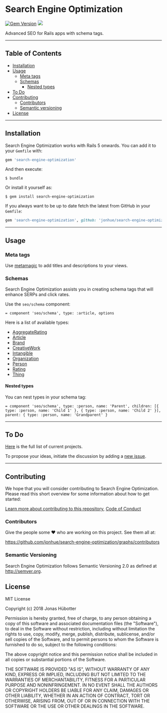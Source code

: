 # Search Engine Optimization

[![Gem Version](https://badge.fury.io/rb/search-engine-optimization.svg)](https://badge.fury.io/rb/search-engine-optimization) <img src="https://travis-ci.org/jonhue/search-engine-optimization.svg?branch=master" />

Advanced SEO for Rails apps with schema tags.

---

## Table of Contents

* [Installation](#installation)
* [Usage](#philosophy)
    * [Meta tags](#meta-tags)
    * [Schemas](#schemas)
        * [Nested types](#nested-types)
* [To Do](#to-do)
* [Contributing](#contributing)
    * [Contributors](#contributors)
    * [Semantic versioning](#semantic-versioning)
* [License](#license)

---

## Installation

Search Engine Optimization works with Rails 5 onwards. You can add it to your `Gemfile` with:

```ruby
gem 'search-engine-optimization'
```

And then execute:

    $ bundle

Or install it yourself as:

    $ gem install search-engine-optimization

If you always want to be up to date fetch the latest from GitHub in your `Gemfile`:

```ruby
gem 'search-engine-optimization', github: 'jonhue/search-engine-optimization'
```

---

## Usage

### Meta tags

Use [metamagic](https://github.com/lassebunk/metamagic) to add titles and descriptions to your views.

### Schemas

Search Engine Optimization assists you in creating schema tags that will enhance SERPs and click rates.

Use the `seo/schema` component:

```haml
= component 'seo/schema', type: :article, options
```

Here is a list of available types:

* [AggregateRating](components/schema/types/aggregate_rating.md)
* [Article](components/schema/types/article.md)
* [Brand](components/schema/types/brand.md)
* [CreativeWork](components/schema/types/creative_work.md)
* [Intangible](components/schema/types/intangible.md)
* [Organization](components/schema/types/organization.md)
* [Person](components/schema/types/person.md)
* [Rating](components/schema/types/rating.md)
* [Thing](components/schema/types/thing.md)

#### Nested types

You can nest types in your schema tag:

```haml
= component 'seo/schema', type: :person, name: 'Parent', children: [{ type: :person, name: 'Child 1' }, { type: :person, name: 'Child 2' }], parent: { type: :person, name: 'Grandparent' }
```

---

## To Do

[Here](https://github.com/jonhue/search-engine-optimization/projects/1) is the full list of current projects.

To propose your ideas, initiate the discussion by adding a [new issue](https://github.com/jonhue/search-engine-optimization/issues/new).

---

## Contributing

We hope that you will consider contributing to Search Engine Optimization. Please read this short overview for some information about how to get started:

[Learn more about contributing to this repository](CONTRIBUTING.md), [Code of Conduct](CODE_OF_CONDUCT.md)

### Contributors

Give the people some :heart: who are working on this project. See them all at:

https://github.com/jonhue/search-engine-optimization/graphs/contributors

### Semantic Versioning

Search Engine Optimization follows Semantic Versioning 2.0 as defined at http://semver.org.

## License

MIT License

Copyright (c) 2018 Jonas Hübotter

Permission is hereby granted, free of charge, to any person obtaining a copy
of this software and associated documentation files (the "Software"), to deal
in the Software without restriction, including without limitation the rights
to use, copy, modify, merge, publish, distribute, sublicense, and/or sell
copies of the Software, and to permit persons to whom the Software is
furnished to do so, subject to the following conditions:

The above copyright notice and this permission notice shall be included in all
copies or substantial portions of the Software.

THE SOFTWARE IS PROVIDED "AS IS", WITHOUT WARRANTY OF ANY KIND, EXPRESS OR
IMPLIED, INCLUDING BUT NOT LIMITED TO THE WARRANTIES OF MERCHANTABILITY,
FITNESS FOR A PARTICULAR PURPOSE AND NONINFRINGEMENT. IN NO EVENT SHALL THE
AUTHORS OR COPYRIGHT HOLDERS BE LIABLE FOR ANY CLAIM, DAMAGES OR OTHER
LIABILITY, WHETHER IN AN ACTION OF CONTRACT, TORT OR OTHERWISE, ARISING FROM,
OUT OF OR IN CONNECTION WITH THE SOFTWARE OR THE USE OR OTHER DEALINGS IN THE
SOFTWARE.

